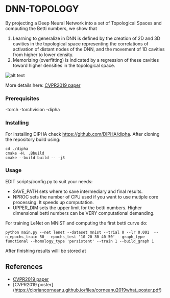 # DNN-TOPOLOGY
By projecting a Deep Neural Network into a set of Topological Spaces and computing the Betti numbers, we show that 

1. Learning to generalize in DNN is defined by the creation of 2D and 3D cavities in the topological space representing the correlations of activation of distant nodes of the DNN, and the movement of 1D cavities from higher to lower density.
2. Memorizing (overfitting) is indicated by a regression of these cavities toward higher densities in the topological space.
  
![alt text](https://github.com/cipriancorneanu/dnn-topology/art/overview.png)

More details here: [CVPR2019 paper](https://cipriancorneanu.github.io/files/corneanu2019what.pdf)

### Prerequisites
-torch
-torchvision
-dipha


### Installing

For installing DIPHA check https://github.com/DIPHA/dipha. After cloning the repository build using:

```
cd ./dipha
cmake -H. .Bbuild
cmake --build build -- -j3	
```

### Usage
EDIT scripts/config.py to suit your needs:
- SAVE_PATH sets where to save intermediary and final results. 
- NPROC sets the number of CPU used if you want to use mutiple core processing. It speeds up computation. 
- UPPER_DIM sets the upper limit for the betti numbers. Higher dimensional betti numbers can be VERY computational demanding. 

For training LeNet on MNIST and computing the first betti curve do:
```
python main.py --net lenet --dataset mnist --trial 0 --lr 0.001  --n_epochs_train 50 --epochs_test '10 20 30 40 50' --graph_type functional --homology_type 'persistent' --train 1 --build_graph 1
```
After finishing results willl be stored at 

## References

* [CVPR2019 paper](https://cipriancorneanu.github.io/files/corneanu2019what.pdf)
* [CVPR2019 poster] (https://cipriancorneanu.github.io/files/corneanu2019what_poster.pdf)
